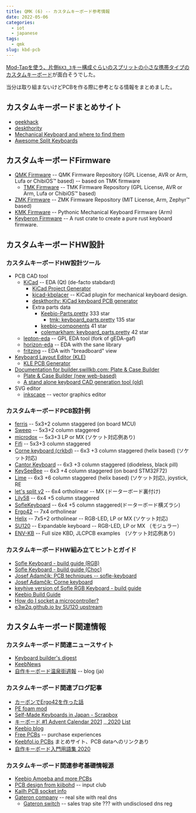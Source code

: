 ```yaml
---
title: QMK (6) -- カスタムキーボード参考情報
date: 2022-05-06
categories:
  - iot
  - japanese
tags:
  - qmk
slug: kbd-pcb
---
```


[Mod-Tapを使う、片側`6X3_3`キー構成ぐらいのスプリットの小さな携帯タイプのカスタムキーボード](https://github.com/osamuaoki/home-mt)が面白そうでした。

当分は取り組まないけどPCBを作る際に参考となる情報をまとめました。

## カスタムキーボードまとめサイト

* [geekhack](https://geekhack.org/)
* [deskthority](https://deskthority.net/)
* [Mechanical Keyboard and where to find them](https://github.com/help-14/mechanical-keyboard)
* [Awesome Split Keyboards](https://github.com/diimdeep/awesome-split-keyboards)

## カスタムキーボードFirmware

* [QMK Firmware](https://github.com/qmk) -- QMK Firmware Repository (GPL License, AVR or Arm, Lufa or ChibiOS™ based) --  based on TMK firmware
  * [TMK Firmware](https://github.com/tmk) -- TMK Firmware Repository (GPL License, AVR or Arm, Lufa or ChibiOS™ based)
* [ZMK Firmware](https://github.com/zmkfirmware) -- ZMK Firmware Repository (MIT License, Arm, Zephyr™ based)
* [KMK Firmware](https://github.com/KMKfw) -- Pythonic Mechanical Keyboard Firmware (Arm)
* [Keyberon Firmware](https://github.com/TeXitoi/keyberon) -- A rust crate to create a pure rust keyboard firmware.

## カスタムキーボードHW設計

### カスタムキーボードHW設計ツール

* PCB CAD tool
  * [KiCad](https://www.kicad.org) -- EDA (Qt) (de-facto stabdard)
    * [KiCad Project Generator](http://keyboard-tools.xyz/)
    * [kicad-kbplacer](https://github.com/adamws/kicad-kbplacer) -- KiCad plugin for mechanical keyboard design.
    * [deskthority: KiCad keyboard PCB generator](https://deskthority.net/viewtopic.php?t=23797)
    * Extra parts data
      * [Keebio-Parts.pretty](https://github.com/keebio/Keebio-Parts.pretty) 333 star
        * [tmk: keyboard_parts.pretty](https://github.com/tmk/keyboard_parts.pretty) 135 star
      * [keebio-components](https://github.com/keebio/keebio-components) 41 star
      * [colemarkham: keyboard_parts.pretty](https://github.com/colemarkham/keyboard_parts.pretty) 42 star
  * [lepton-eda](https://lepton-eda.github.io) -- GPL EDA tool (fork of gEDA-gaf)
  * [horizon-eda](https://horizon-eda.readthedocs.io) -- EDA with the sane library
  * [fritzing](https://fritzing.org/) -- EDA with "breadboard" view
* [Keyboard Layout Editor (KLE)](http://www.keyboard-layout-editor.com/)
  * [KLE PCB Generator](https://github.com/jeroen94704/klepcbgen)
* [Documentation for builder.swillkb.com: Plate & Case Builder](http://builder-docs.swillkb.com/)
  * [Plate & Case Builder (new web-based)](http://builder.swillkb.com/)
  * [A stand alone keyboard CAD generation tool (old)](https://github.com/swill/kb_builder)
* SVG editor
  * [inkscape](https://inkscape.org/) --  vector graphics editor

### カスタムキーボードPCB設計例

* [ferris](https://github.com/pierrechevalier83/ferris) -- 5x3+2 column staggered (on board MCU)
* [Sweep](https://github.com/davidphilipbarr/Sweep) -- 5x3+2 column staggered
* [microdox](https://github.com/waffle87/waffle_microdox) -- 5x3+3 LP or MX  (ソケット対応例あり)
* [Fifi](https://github.com/raychengy/fifi_split_keeb) -- 5x3+3 column staggered
* [Corne keyboard (crkbd)](https://github.com/foostan/crkbd) -- 6x3 +3 column staggered (helix based) (ソケット対応)
* [Cantor Keyboard](https://github.com/diepala/cantor) -- 6x3 +3 column staggered (diodeless, black pill)
* [KeySeeBee](https://github.com/TeXitoi/keyseebee) -- 6x3 +4 column staggered (on board STM32F72)
* [Lime](https://github.com/HellSingCoder/LimeKeyboard) -- 6x3 +6 column staggered (helix based) (ソケット対応), joystick, RE
* [let's split v2](https://github.com/climbalima/let-s-Split-v2) -- 6x4 ortholinear -- MX (ドーターボード裏付け)
* [Lily58](https://github.com/kata0510/Lily58) -- 6x4 +5 column staggered
* [SofleKeyboard](https://github.com/josefadamcik/SofleKeyboard) -- 6x4 +5 column staggered(ドーターボード横ズラシ)
* [Ergo42](https://github.com/Biacco42/Ergo42) -- 7x4 ortholinear
* [Helix](https://github.com/MakotoKurauchi/helix) -- 7x5+2 ortholinear -- RGB-LED, LP or MX (ソケット対応)
* [SU120](https://github.com/e3w2q/su120-keyboard) -- Expandable keyboard -- RGB-LED, LP or MX （モジュラー）
* [ENV-KB](https://github.com/Envious-Data/Env-KB) -- Full size KBD, JLCPCB examples　(ソケット対応例あり)

### カスタムキーボードHW組み立てヒントとガイド

* [Sofle Keyboard - build guide (RGB)](https://josefadamcik.github.io/SofleKeyboard/build_guide_rgb.html)
* [Sofle Keyboard - build guide (Choc)](https://josefadamcik.github.io/SofleKeyboard/build_guide_choc.html)
* [Josef Adamčík: PCB techniques -- sofle-keyboard](https://josef-adamcik.cz/electronics/let-me-introduce-you-sofle-keyboard-split-keyboard-based-on-lily58.html)
* [Josef Adamčík: Corne keyboard](https://josef-adamcik.cz/electronics/corne-keyboard-build-log.html)
* [keyhive version of Sofle RGB Keyboard - build guide](https://github.com/keyhive/build_guides/blob/master/docs/keyboards/sofle-rgb.md)
* [Keebio Build Guide](https://docs.keeb.io/main)
* [How do I socket a microcontroller?](https://docs.splitkb.com/hc/en-us/articles/360011263059-How-do-I-socket-a-microcontroller-)
* [e3w2q.github.io by SU120 upstream](https://e3w2q.github.io/)

## カスタムキーボード関連情報

### カスタムキーボード関連ニュースサイト

* [Keyboard builder's digest](https://kbd.news/)
* [KeebNews](https://keebnews.com/)
* [自作キーボード温泉街週報](https://salicylic-weekly.hatenablog.jp/) -- blog (ja)

### カスタムキーボード関連ブログ記事

* [カーボンでErgo42を作った話](https://kou014.hateblo.jp/entry/2018/12/08/000000)
* [PE foam mod](https://switchandclick.com/pe-foam-mod/)
* [Self-Made Keyboards in Japan - Scrapbox](https://scrapbox.io/self-made-kbds-ja/)
* [キーボード #1 Advent Calendar 2021](https://adventar.org/calendars/6246) [,, 2020](https://adventar.org/calendars/5279) [List](https://scrapbox.io/self-made-kbds-ja/%E3%82%A2%E3%83%89%E3%83%99%E3%83%B3%E3%83%88%E3%82%AB%E3%83%AC%E3%83%B3%E3%83%80%E3%83%BC)
* [Keebio blog](https://medium.com/@keebio)
* [Free PCBs](https://github.com/joric/jorne/wiki/Free-PCBs) -- purchase experiences
* [Keebfol.io PCBs](https://keebfolio.netlify.app/) まとめサイト、PCB dataへのリンクあり
* [自作キーボード入門用語集 2020](https://biacco42.hatenablog.com/entry/2020/05/08/093000)

### カスタムキーボード関連参考基礎情報源

* [Keebio Amoeba and more PCBs](https://github.com/mtl/keyboard-pcbs)
* [PCB design from kiibohd](https://github.com/kiibohd/pcb) -- input club
* [Kailh PCB socket info](https://www.kailhswitch.com/pcb-socket/)
* [Gateron company](https://en.gateron.cn) -- real site with real dns
  * [Gateron switch](https://www.gateron.co/) -- sales trap site ??? with undisclosed dns reg

<!--

Carbon --- Ali ExpressのBest Carbon
https://www.aliexpress.com/item/32826820227.html

http://mohammedari.blogspot.com/2018/09/ali-expressbest-carbon.html
https://moryu-io-studio.hatenablog.com/entry/2018/09/10/222500
https://kou014.hateblo.jp/entry/2018/12/08/000000

http://www.hiletgo.com/
https://gistgear.com/brand/HiLetgo%7CToolsAndHomeImprovement

1pcs 0.91インチoledモジュール0.91 "ホワイトブルーoled 128x32oled lcdledディスプレイモジュール0.91" iic通信
比較ヒストリーがあると割り引かれるみたい　（？以降のURL)
https://ja.aliexpress.com/item/32927682460.html AliExpress -- TZT Official Store
https://ja.aliexpress.com/item/32777216785.html AliExpress -- All goods are freeshipping Store
https://ja.aliexpress.com/item/32672327708.html AliExpress -- Win win.
https://ja.aliexpress.com/item/32712441521.html AliExpress -- Jin rong electronics co., LTD
~200 JPY

PJ-320A 4ピンdipヘッドフォンジャックソケット TSSP
https://ja.aliexpress.com/wholesale?SearchText=PJ-320A
https://ja.aliexpress.com/item/32869968774.html

50Pcs M2 Hex Nut Spacing Screw Brass Threaded Pillar PCB Motherboard Standoff Spacer Kit 4mm/6mm/8mm/10mm
https://ja.aliexpress.com/item/32974970926.html?gatewayAdapt=glo2jpn

https://keyhive.xyz/shop  Utah, USA

  * [ほぼ週刊キーボードニュース](https://www.kbdnews.jp/)
ほぼ週刊キーボードニュース https://www.youtube.com/channel/UCyU1PAGvw_suAyI4wljHmag
SHIROGANE                  https://shirogane-lab.com/                      https://twitter.com/Yowkees トラックボール

https://www.elecrow.com/
https://www.pcbway.com/
https://jlcpcb.com/
https://www.nextpcb.com/ -- free
https://www.allpcb.com/ -- free
https://setsudando.jp/company/

Topic: [IC] RedBeard4X - Ergo 40% DIY Kit  (Read 2116 times)
MechWild Discord
IC Form
RB4X
https://geekhack.org/index.php?topic=113183.0
 single body blackpill

WS2812 DMA library with low RAM needs. Up to 16 parallel outputs and thousands of LEDs on each of them
https://github.com/hubmartin/WS2812B_STM32F4

https://biacco42.hatenablog.com/entry/2018/12/13/063814
https://biacco42.hatenablog.com/entry/2020/05/08/093000

i2c issue on stm32f4
https://github.com/zephyrproject-rtos/zephyr/discussions/43782


https://medium.com/@keebio
https://keeb.io/
https://docs.keeb.io/

Keebio-Parts.pretty
https://github.com/keebio/Keebio-Parts.pretty
https://github.com/keebio/keebio-components


-->

<!-- vim: se ai tw=150: -->
